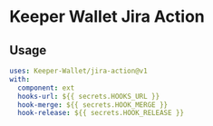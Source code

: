 # Keeper Wallet Jira Action

## Usage

```yml
uses: Keeper-Wallet/jira-action@v1
with:
  component: ext
  hooks-url: ${{ secrets.HOOKS_URL }}
  hook-merge: ${{ secrets.HOOK_MERGE }}
  hook-release: ${{ secrets.HOOK_RELEASE }}
```
